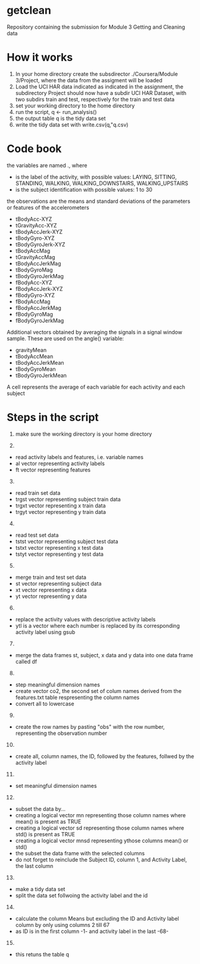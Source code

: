 getclean
========

Repository containing the submission for Module 3 Getting and Cleaning data

How it works
============
1. In your home directory create the subsdirector ./Coursera/Module 3/Project, where the data from the assigment will be loaded
2. Load the UCI HAR data indicated as indicated in the assignment, the subdirectory Project should now have a subdir UCI HAR Dataset, with two subdirs train and test, respectively for the train and test data
3. set your working directory to the home directory
4. run the script, q <- run_analysis()
5. the output table q is the tidy data set
6. write the tidy data set with write.csv(q,"q.csv)
 
Code book
=========
the variables are named <activity>.<subjectid>, where

* <activity> is the label of the activity, with possible values: LAYING, SITTING, STANDING, WALKING, WALKING_DOWNSTAIRS, WALKING_UPSTAIRS
* <subject> is the subject identification with possible values: 1 to 30

the observations are the means and standard deviations of the parameters or features of the accelerometers
* tBodyAcc-XYZ
* tGravityAcc-XYZ
* tBodyAccJerk-XYZ
* tBodyGyro-XYZ
* tBodyGyroJerk-XYZ
* tBodyAccMag
* tGravityAccMag
* tBodyAccJerkMag
* tBodyGyroMag
* tBodyGyroJerkMag
* fBodyAcc-XYZ
* fBodyAccJerk-XYZ
* fBodyGyro-XYZ
* fBodyAccMag
* fBodyAccJerkMag
* fBodyGyroMag
* fBodyGyroJerkMag

Additional vectors obtained by averaging the signals in a signal window sample. These are used on the angle() variable:

* gravityMean
* tBodyAccMean
* tBodyAccJerkMean
* tBodyGyroMean
* tBodyGyroJerkMean

A cell represents the average of each variable for each activity and each subject

Steps in the script
===================
1. make sure the working directory is your home directory

2.
* read activity labels and features, i.e. variable names
* al vector representing activity labels
* ft vector representing features

3.
* read train set data
* trgst vector representing subject train data
* trgxt vector representing x train data
* trgyt vector representing y train data

4.
* read test set data
* tstst vector representing subject test data
* tstxt vector representing x test data
* tstyt vector representing y test data

5.
* merge train and test set data
* st vector representing subject data
* xt vector representing x data
* yt vector representing y data

6.
* replace the activity values with descriptive activity labels
* ytl is a vector where each number is replaced by its corresponding activity label using gsub

7.
* merge the data frames st, subject, x data and y data into one data frame called df

8.
* step meaningful dimension names
* create vector co2, the second set of colum names derived from the features.txt table respresenting the column names
* convert all to lowercase

9.
* create the row names by pasting "obs" with the row number, representing the observation number

10.
* create all, column names, the ID, followed by the features, follwed by the activity label

11.
* set meaningful dimension names

12.
* subset the data by...
* creating a logical vector mn representing those column names where mean() is present as TRUE
* creating a logical vector sd representing those column names where std() is present as TRUE
* creating a logical vector mnsd representing ythose columns mean() or std()
* the subset the data frame with the selected columns
* do not forget to reinclude the Subject ID, column 1, and Activity Label, the last column

13.
* make a tidy data set
* split the data set follwoing the activity label and the id

14.
* calculate the column Means but excluding the ID and Activity label column by only using columns 2 till 67
* as ID is in the first column -1- and activity label in the last -68- 

15.
* this retuns the table q
